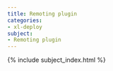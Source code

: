 ```yaml
---
title: Remoting plugin
categories:
- xl-deploy
subject:
- Remoting plugin
---
```


{% include subject_index.html %}
